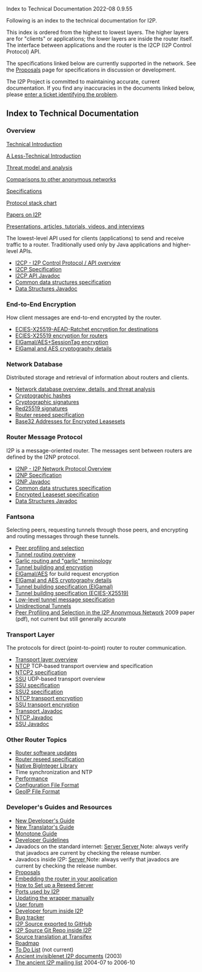  Index to Technical
Documentation 2022-08
0.9.55 

Following is an index to the technical documentation for I2P.

This index is ordered from the highest to lowest layers. The higher
layers are for \"clients\" or applications; the lower layers are inside
the router itself. The interface between applications and the router is
the I2CP (I2P Control Protocol) API.

The specifications linked below are currently supported in the network.
See the [Proposals]() page
for specifications in discussion or development.

The I2P Project is committed to maintaining accurate, current
documentation. If you find any inaccuracies in the documents linked
below, please [enter a ticket identifying the
problem]().

## Index to Technical Documentation

### Overview

[Technical
Introduction]()

[A Less-Technical
Introduction]()

[Threat model and
analysis]()

[Comparisons to other anonymous
networks]()

[Specifications]()

[Protocol stack chart]()

[Papers on I2P]()

[Presentations, articles, tutorials, videos, and
interviews]()

The lowest-level API used for clients (applications) to send and receive
traffic to a router. Traditionally used only by Java applications and
higher-level APIs.

- [I2CP - I2P Control Protocol / API
 overview]()
- [I2CP Specification]()
- [I2CP API
 Javadoc](http:///net/i2p/client/package-summary.html)
- [Common data structures
 specification]()
- [Data Structures
 Javadoc](http:///net/i2p/data/package-summary.html)

### End-to-End Encryption

How client messages are end-to-end encrypted by the router.

- [ECIES-X25519-AEAD-Ratchet encryption for
 destinations]()
- [ECIES-X25519 encryption for
 routers]()
- [ElGamal/AES+SessionTag
 encryption]()
- [ElGamal and AES cryptography
 details]()

### Network Database

Distributed storage and retrieval of information about routers and
clients.

- [Network database overview, details, and threat
 analysis]()
- [Cryptographic
 hashes](#SHA256)
- [Cryptographic
 signatures](#sig)
- [Red25519 signatures]()
- [Router reseed specification]()
- [Base32 Addresses for Encrypted
 Leasesets]()

### Router Message Protocol

I2P is a message-oriented router. The messages sent between routers are
defined by the I2NP protocol.

- [I2NP - I2P Network Protocol
 Overview]()
- [I2NP Specification]()
- [I2NP
 Javadoc](http:///net/i2p/data/i2np/package-summary.html)
- [Common data structures
 specification]()
- [Encrypted Leaseset
 specification]()
- [Data Structures
 Javadoc](http:///net/i2p/data/package-summary.html)

### Fantsona

Selecting peers, requesting tunnels through those peers, and encrypting
and routing messages through these tunnels.

- [Peer profiling and
 selection]()
- [Tunnel routing
 overview]()
- [Garlic routing and \"garlic\"
 terminology]()
- [Tunnel building and
 encryption]()
- [ElGamal/AES]()
 for build request encryption
- [ElGamal and AES cryptography
 details]()
- [Tunnel building specification
 (ElGamal)]()
- [Tunnel building specification
 (ECIES-X25519)]()
- [Low-level tunnel message
 specification]()
- [Unidirectional
 Tunnels]()
- [Peer Profiling and Selection in the I2P Anonymous
 Network](pdf/I2P-PET-CON-2009.1.pdf)
 2009 paper (pdf), not current but still generally accurate

### Transport Layer

The protocols for direct (point-to-point) router to router
communication.

- [Transport layer
 overview]()
- [NTCP]() TCP-based
 transport overview and specification
- [NTCP2 specification]()
- [SSU]() UDP-based
 transport overview
- [SSU specification]()
- [SSU2 specification]()
- [NTCP transport
 encryption](#tcp)
- [SSU transport
 encryption](#udp)
- [Transport
 Javadoc](http:///net/i2p/router/transport/package-summary.html)
- [NTCP
 Javadoc](http:///net/i2p/router/transport/ntcp/package-summary.html)
- [SSU
 Javadoc](http:///net/i2p/router/transport/udp/package-summary.html)

### Other Router Topics

- [Router software updates]()
- [Router reseed specification]()
- [Native BigInteger
 Library]()
- Time synchronization and NTP
- [Performance]()
- [Configuration File
 Format]()
- [GeoIP File Format]()

### Developer\'s Guides and Resources

- [New Developer\'s
 Guide]()
- [New Translator\'s
 Guide]()
- [Monotone
 Guide]()
- [Developer
 Guidelines]()
- Javadocs on the standard internet: [Server ](https://docs.i2p-projekt.de/javadoc/) [Server ](https://eyedeekay.github.io/javadoc-i2p/) Note: always verify
 that javadocs are current by checking the release number.
- Javadocs inside I2P: [Server ](http:///javadoc-i2p/) Note:
 always verify that javadocs are current by checking the release
 number.
- [Proposals]()
- [Embedding the router in your
 application]()
- [How to Set up a Reseed
 Server]()
- [Ports used by I2P]()
- [Updating the wrapper
 manually]()
- [User forum](http://)
- [Developer forum inside
 I2P](http:///)
- [Bug tracker](https://i2pgit.org/i2p-hackers/i2p.i2p/issues)
- [I2P Source exported to GitHub](https://github.com/i2p/i2p.i2p)
- [I2P Source Git Repo inside I2P](http://git.idk.i2p/i2p/i2p.i2p.git)
- [Source translation at
 Transifex](https://www.transifex.net/projects/p/I2P/)
- [Roadmap]()
- [To Do List]() (not
 current)
- [Ancient invisiblenet I2P
 documents]() (2003)
- [The ancient I2P mailing list](http://zzz.i2p/archive/index.html)
 2004-07 to 2006-10


